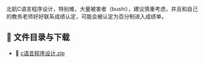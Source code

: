 北航C语言程序设计，特别难，大量被害者（bushi），建议慎重考虑，并且和自己的教务老师好好联系成绩认定，可能会被认定为百分制进入成绩单。
## 📄 文件目录与下载

- 📄 [c语言程序设计.zip](c%E8%AF%AD%E8%A8%80%E7%A8%8B%E5%BA%8F%E8%AE%BE%E8%AE%A1.zip)
